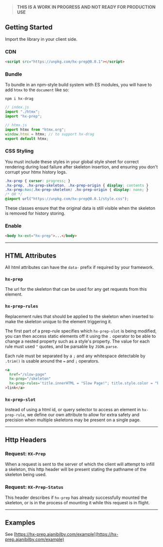 > **THIS IS A WORK IN PROGRESS AND NOT READY FOR PRODUCTION USE**

## Getting Started

Import the library in your client side.

### CDN

```html
<script src="https://unpkg.com/hx-prep@0.0.1"></script>
```

### Bundle

To bundle in an npm-style build system with ES modules, you will have to add `htmx` to the `document` like so:

```
npm i hx-drag
```

```javascript
// index.js
import "./htmx";
import "hx-prep";
```

```javascript
// htmx.js
import htmx from "htmx.org";
window.htmx = htmx; // to support hx-drag
export default htmx;
```

### CSS Styling

You must include these styles in your global style sheet for correct rendering during load failure after skeleton insertion, and ensuring you don't corrupt your htmx history logs.
```css
.hx-prep { cursor: progress; }
.hx-prep, .hx-prep-skeleton, .hx-prep-origin { display: contents }
.hx-prep:has(.hx-prep-skeleton) .hx-prep-origin { display: none; }
/* OR */
@import url("https://unpkg.com/hx-prep@0.0.1/style.css");
```

These classes ensure that the original data is still visible when the skeleton is removed for history storing.

### Enable

```html
<body hx-ext="hx-prep">...</body>
```

---

## HTML Attributes

All html attributes can have the `data-` prefix if required by your framework.

### `hx-prep`

The url for the skeleton that can be used for any get requests from this element.

### `hx-prep-rules`

Replacement rules that should be applied to the skeleton when inserted to make the skeleton unique to the element triggering it.

The first part of a prep-rule specifies which `hx-prep-slot` is being modified, you can then access static elements off it using the `.` operator to be able to change a nested property such as a style's property. The value for each rule must used `"` quotes, and be parsable by `JSON.parse`.

Each rule must be separated by a `;` and any whitespace detectable by `.trim()` is usable around the `=` and `;` operators.

```html
<a
  href="/slow-page"
  hx-prep="/skeleton"
  hx-prep-rules='title.innerHTML = "Slow Page!"; title.style.color = "blue"'
>link</a>
```

### `hx-prep-slot`

Instead of using a html id, or query selector to access an element in `hx-prep-rule`, we define our own attribute to allow for extra safety and precision when multiple skeletons may be present on a single page.

---

## Http Headers

### Request: `HX-Prep`

When a request is sent to the server of which the client will attempt to infill a skeleton, this http header will be present stating the pathname of the skeleton being used.

### Request: `HX-Prep-Status`

This header describes if `hx-prep` has already successfully mounted the skeleton, or is in the process of mounting it while this request is in flight.

---

## Examples

See [https://hx-prep.ajanibilby.com/example](https://hx-prep.ajanibilby.com/example)